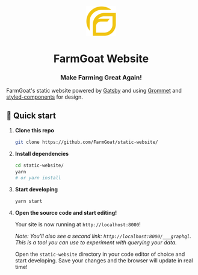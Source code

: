 <p align="center">
    <img alt="FarmGoat logo" src="_assets/FarmGoat_Logo.svg" width="80" />
</p>
<h1 align="center">
  FarmGoat Website
</h1>
<h3 align="center">
 Make Farming Great Again!
</h3>

FarmGoat's static website powered by [Gatsby](https://www.gatsbyjs.org/) and using [Grommet](https://v2.grommet.io/) and [styled-components](https://www.styled-components.com/) for design.

## 🚀 Quick start

1.  **Clone this repo**

    ```sh
    git clone https://github.com/FarmGoat/static-website/
    ```

1.  **Install dependencies**

    ```sh
    cd static-website/
    yarn
    # or yarn install
    ```

1.  **Start developing**

    ```sh
    yarn start
    ```

1.  **Open the source code and start editing!**

    Your site is now running at `http://localhost:8000`!

    _Note: You'll also see a second link: _`http://localhost:8000/___graphql`_. This is a tool you can use to experiment with querying your data._

    Open the `static-website` directory in your code editor of choice and start developing. Save your changes and the browser will update in real time!
